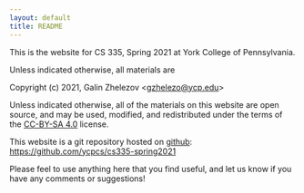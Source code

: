 ```yaml
---
layout: default
title: README
---
```


This is the website for CS 335, Spring 2021 at York College of
Pennsylvania.

Unless indicated otherwise, all materials are

Copyright (c) 2021, Galin Zhelezov &lt;<gzhelezo@ycp.edu>&gt;

Unless indicated otherwise, all of the materials on this website
are open source, and may be used, modified, and redistributed
under the terms of the [CC-BY-SA 4.0](http://creativecommons.org/licenses/by-sa/4.0/) license.

This website is a git repository hosted on [github](https://github.com): <https://github.com/ycpcs/cs335-spring2021>

Please feel to use anything here that you find useful,
and let us know if you have any comments or suggestions!
